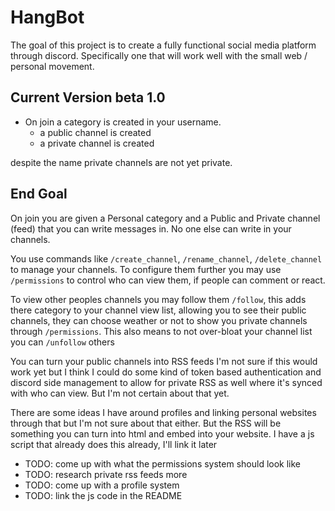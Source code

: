 # HangBot

The goal of this project is to create a fully functional social media platform through discord. Specifically one that will work well with the small web / personal movement.

## Current Version beta 1.0
 - On join a category is created in your username.
   - a public channel is created
   - a private channel is created

despite the name private channels are not yet private.


## End Goal
On join you are given a Personal category and a Public and Private channel (feed) that you can write messages in. No one else can write in your channels.

You use commands like `/create_channel`, `/rename_channel`, `/delete_channel` to manage your channels. To configure them further you may use `/permissions` to control who can view them, if people can comment or react.

To view other peoples channels you may follow them `/follow`, this adds there category to your channel view list, allowing you to see their public channels, they can choose weather or not to show you private channels through `/permissions`. This also means to not over-bloat your channel list you can `/unfollow` others

You can turn your public channels into RSS feeds
I'm not sure if this would work yet but I think I could do some kind of token based authentication and discord side management to allow for private RSS as well where it's synced with who can view. But I'm not certain about that yet.

There are some ideas I have around profiles and linking personal websites through that but I'm not sure about that either. But the RSS will be something you can turn into html and embed into your website. I have a js script that already does this already, I'll link it later

 - TODO: come up with what the permissions system should look like
 - TODO: research private rss feeds more
 - TODO: come up with a profile system
 - TODO: link the js code in the README